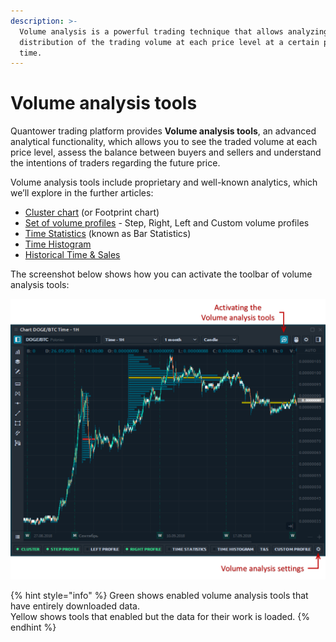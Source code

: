 ```yaml
---
description: >-
  Volume analysis is a powerful trading technique that allows analyzing the
  distribution of the trading volume at each price level at a certain period of
  time.
---
```


# Volume analysis tools

Quantower trading platform provides **Volume analysis tools**, an advanced analytical functionality, which allows you to see the traded volume at each price level, assess the balance between buyers and sellers and understand the intentions of traders regarding the future price.

Volume analysis tools include proprietary and well-known analytics, which we’ll explore in the further articles:

* [Cluster chart](https://help.quantower.com/analytics-panels/chart/volume-analysis-tools/cluster-chart) \(or Footprint chart\)
* [Set of volume profiles](https://help.quantower.com/analytics-panels/chart/volume-analysis-tools/volume-profiles) - Step, Right, Left and Custom volume profiles
* [Time Statistics](https://help.quantower.com/analytics-panels/chart/volume-analysis-tools/time-statistics) \(known as Bar Statistics\)
* [Time Histogram](https://help.quantower.com/analytics-panels/chart/volume-analysis-tools/time-histogram)
* [Historical Time & Sales](https://help.quantower.com/analytics-panels/chart/volume-analysis-tools/historical-time-and-sales)

 The screenshot below shows how you can activate the toolbar of volume analysis tools:

![](../../../.gitbook/assets/volume-analysis-tools-general.png)

{% hint style="info" %}
Green shows enabled volume analysis tools that have entirely downloaded data.   
Yellow shows tools that enabled but the data for their work is loaded.
{% endhint %}

  


